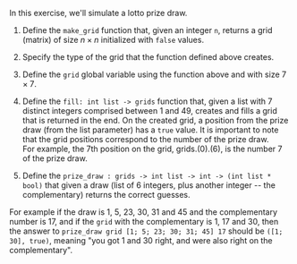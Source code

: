 <script>
MathJax = {
  loader: {load: ['input/asciimath', 'output/chtml']},
  asciimath: {
    delimiters: [['$','$'], ['`','`']]
  }
}
</script>

<script src="https://polyfill.io/v3/polyfill.min.js?features=es6"></script>
<script type="text/javascript" id="MathJax-script" async
  src="https://cdn.jsdelivr.net/npm/mathjax@3/es5/startup.js"></script>

In this exercise, we'll simulate a lotto prize draw.

1. Define the `make_grid` function that, given an integer `n`, returns a grid (matrix) of size $n\times n$ initialized with `false` values.

2. Specify the type of the grid that the function defined above creates.

3. Define the `grid` global variable using the function above and with size $7 \times 7$.

4. Define the `fill: int list -> grids` function that, given a list with $7$ distinct integers comprised between $1$ and $49$, creates and fills a grid that is returned in the end. On the created grid, a position from the prize draw (from the list parameter) has a `true` value. It is important to note that the grid positions correspond to the number of the prize draw. <br/>
For example, the 7th position on the grid, grids.(0).(6), is the number $7$ of the prize draw. 

5. Define the `prize_draw : grids -> int list -> int -> (int list * bool)` that given a draw (list of $6$ integers, plus another integer -- the complementary) returns the correct guesses. 

For example if the draw is $1$, $5$, $23$, $30$, $31$ and $45$ and the complementary number is $17$, and if the `grid` with the complementary is $1$, $17$ and $30$, then the answer to `prize_draw grid [1; 5; 23; 30; 31; 45] 17` should be `([1; 30], true)`, meaning "you got $1$ and $30$ right, and were also right on the complementary".